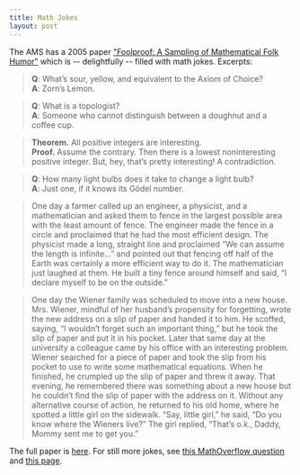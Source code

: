 ```yaml
---
title: Math Jokes
layout: post
---
```

The AMS has a 2005 paper ["Foolproof: A Sampling of Mathematical Folk Humor"](http://www.ams.org/notices/200501/fea-dundes.pdf) which is -- delightfully -- filled with math jokes. Excerpts:

> **Q**: What’s sour, yellow, and equivalent to the Axiom of Choice?<br>
> **A**: Zorn’s Lemon.

> **Q**: What is a topologist?<br>
> **A**: Someone who cannot distinguish between a doughnut and a coffee cup.

> **Theorem.** All positive integers are interesting. <br>
> **Proof.** Assume the contrary. Then there is a lowest noninteresting positive integer. But, hey, that’s pretty interesting! A contradiction.

> **Q**: How many light bulbs does it take to change a light bulb?<br>
> **A**: Just one, if it knows its Gödel number.

> One day a farmer called up an engineer, a physicist, and a mathematician and asked them to fence in the largest possible area with the least amount of fence. The engineer made the fence in a circle and proclaimed that he had the most efficient design. The physicist made a long, straight line and proclaimed “We can assume the length is infinite...” and pointed out that fencing off half of the Earth was certainly a more efficient way to do it. The mathematician just laughed at them. He built a tiny fence around himself and said, “I declare myself to be on the outside.”

> One day the Wiener family was scheduled to move into a new house. Mrs. Wiener, mindful of her husband’s propensity for forgetting, wrote the new address on a slip of paper and handed it to him. He scoffed, saying, “I wouldn’t forget such an important thing,” but he took the slip of paper and put it in his pocket. Later that same day at the university a colleague came by his office with an interesting problem. Wiener searched for a piece of paper and took the slip from his pocket to use to write some mathematical equations. When he finished, he crumpled up the slip of paper and threw it away. That evening, he remembered there was something about a new house but he couldn’t find the slip of paper with the address on it. Without any alternative course of action, he returned to his old home, where he spotted a little girl on the sidewalk. “Say, little girl,” he said, “Do you know where the Wieners live?” The girl replied, “That’s o.k., Daddy, Mommy sent me to get you.”

The full paper is [here](http://www.ams.org/notices/200501/fea-dundes.pdf). For still more jokes, see [this MathOverflow question](http://mathoverflow.net/questions/1083/do-good-math-jokes-exist) and [this page](http://www.math.utah.edu/~cherk/mathjokes.html). 
